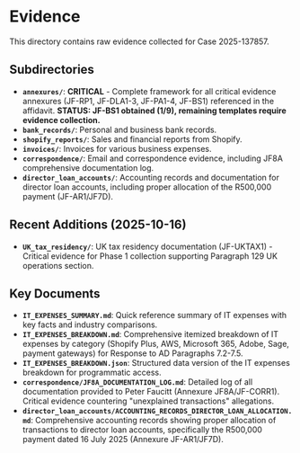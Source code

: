 # Evidence

This directory contains raw evidence collected for Case 2025-137857.

## Subdirectories

- **`annexures/`**: **CRITICAL** - Complete framework for all critical evidence annexures (JF-RP1, JF-DLA1-3, JF-PA1-4, JF-BS1) referenced in the affidavit. **STATUS: JF-BS1 obtained (1/9), remaining templates require evidence collection.**
- **`bank_records/`**: Personal and business bank records.
- **`shopify_reports/`**: Sales and financial reports from Shopify.
- **`invoices/`**: Invoices for various business expenses.
- **`correspondence/`**: Email and correspondence evidence, including JF8A comprehensive documentation log.
- **`director_loan_accounts/`**: Accounting records and documentation for director loan accounts, including proper allocation of the R500,000 payment (JF-AR1/JF7D).

## Recent Additions (2025-10-16)

- **`UK_tax_residency/`**: UK tax residency documentation (JF-UKTAX1) - Critical evidence for Phase 1 collection supporting Paragraph 129 UK operations section.

## Key Documents

- **`IT_EXPENSES_SUMMARY.md`**: Quick reference summary of IT expenses with key facts and industry comparisons.
- **`IT_EXPENSES_BREAKDOWN.md`**: Comprehensive itemized breakdown of IT expenses by category (Shopify Plus, AWS, Microsoft 365, Adobe, Sage, payment gateways) for Response to AD Paragraphs 7.2-7.5.
- **`IT_EXPENSES_BREAKDOWN.json`**: Structured data version of the IT expenses breakdown for programmatic access.
- **`correspondence/JF8A_DOCUMENTATION_LOG.md`**: Detailed log of all documentation provided to Peter Faucitt (Annexure JF8A/JF-CORR1). Critical evidence countering "unexplained transactions" allegations.
- **`director_loan_accounts/ACCOUNTING_RECORDS_DIRECTOR_LOAN_ALLOCATION.md`**: Comprehensive accounting records showing proper allocation of transactions to director loan accounts, specifically the R500,000 payment dated 16 July 2025 (Annexure JF-AR1/JF7D).

